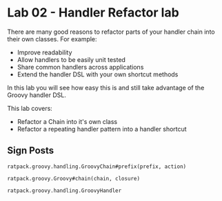 # Lab 02 - Handler Refactor lab

There are many good reasons to refactor parts of your handler chain into their own classes.  For example:

* Improve readability
* Allow handlers to be easily unit tested
* Share common handlers across applications
* Extend the handler DSL with your own shortcut methods

In this lab you will see how easy this is and still take advantage of the Groovy handler DSL.

This lab covers:

* Refactor a Chain into it's own class
* Refactor a repeating handler pattern into a handler shortcut

## Sign Posts

`ratpack.groovy.handling.GroovyChain#prefix(prefix, action)`

`ratpack.groovy.Groovy#chain(chain, closure)`

`ratpack.groovy.handling.GroovyHandler`

